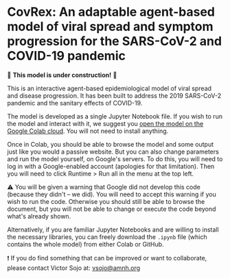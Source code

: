 # CovRex: An adaptable agent-based model of viral spread and symptom progression for the SARS-CoV-2 and COVID-19 pandemic
:construction: **This model is under construction!** :construction:

This is an interactive agent-based epidemiological model of viral spread and disease progression.
It has been built to address the 2019 SARS-CoV-2 pandemic and the sanitary effects of COVID-19.

The model is developed as a single Jupyter Notebook file. If you wish to run the model and interact with it, we suggest you [open the model on the Google Colab cloud](https://colab.research.google.com/github/vsojo/covid19/blob/master/Covid19_model.ipynb). You will not need to install anything.

Once in Colab, you should be able to browse the model and some output just like you would a passive website. But you can also change parameters and run the model yourself, on Google's servers. To do this, you will need to log in with a Google-enabled account (apologies for that limitation). Then you will need to click Runtime > Run all in the menu at the top left.

:warning: You will be given a warning that Google did not develop this code (because they didn't – we did). You will need to accept this warning if you wish to run the code. Otherwise you should still be able to browse the document, but you will not be able to change or execute the code beyond what's already shown.

Alternatively, if you are familiar Jupyter Notebooks and are willing to install the necessary libraries, you can freely download the `.ipynb` file (which contains the whole model) from either Colab or GitHub.

:heavy_exclamation_mark: If you do find something that can be improved or want to collaborate, please contact Victor Sojo at:
vsojo@amnh.org
